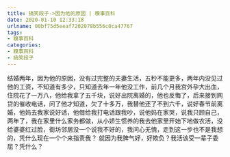 ```yaml
---
title: 搞笑段子->因为他的原因 | 糗事百科
date: 2020-01-10 12:33:18
urlname: 00bf75d5eeaf7202078b556c0ca47767
tags: 
- 糗事百科
categories:
- 糗事百科
- 搞笑段子
---
```

结婚两年，因为他的原因，没有过完整的夫妻生活，五秒不能更多，两年内没见过他的工资，不知道有多少，只知道去年一年他没工作，前几个月我宫外孕大出血，住院花了一万八，他给我拿了五千块，说好出院离婚的，他也反悔了，后来接到网贷的催收电话，问了他才知道，欠了十多万，我替他还了不到六千，说好春节前离婚，他妈去我家说好话，他借给我打电话跟我吵，说他妈在家哭，说我只顾自己，两年了，我在家里什么家务都做，从小娇生惯养的我去他家里开始下地做农活，没给婆婆红过脸，街坊邻居没一个说我不好的，我问心无愧，走到这一步也不是我想的，凭什么现在一个个来指责我？ 就因为我脾气好，好欺负？我活该受一辈子委屈？凭什么？


